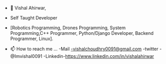 - 👋 Vishal Ahirwar,
- Self Taught Developer
- [Robotics Programming, Drones Programming, System Programming,C++ Programmer, Python/Django Developer, Backend Programmer, Linux]. 

- 📫 How to reach me ...
  -Mail -vishalchoudhry0091@gmail.com
  -twitter -@Imvishal0091
  -Linkedin-https://www.linkedin.com/in/vishalahirwar

<!---
IVishalAhirwar/IVishalAhirwar is a ✨ special ✨ repository because its `README.md` (this file) appears on your GitHub profile.
You can click the Preview link to take a look at your changes.
--->
